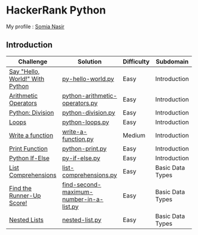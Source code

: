 # HackerRank Python
My profile : [Somia Nasir](https://www.hackerrank.com/somianasir54)
## Introduction

|Challenge|Solution|Difficulty|Subdomain|
|---------|--------|----------|---------|
|[Say "Hello, World!" With Python](https://www.hackerrank.com/challenges/py-hello-world/problem)|[py-hello-world.py](https://github.com/SomiaNasir/HackerRank/blob/main/Python/01.%20Introduction/001.%20py-hello-world.py)|Easy|Introduction|
|[Arithmetic Operators](https://www.hackerrank.com/challenges/python-arithmetic-operators/problem)|[python-arithmetic-operators.py](https://github.com/SomiaNasir/HackerRank/blob/main/Python/01.%20Introduction/002.%20python-arithmetic-operators.py)|Easy|Introduction|
|[Python: Division](https://www.hackerrank.com/challenges/python-division/problem)|[python-division.py](https://github.com/SomiaNasir/HackerRank/blob/main/Python/01.%20Introduction/003.%20python-division.py)|Easy|Introduction|
|[Loops](https://www.hackerrank.com/challenges/python-loops/problem)|[python-loops.py](https://github.com/SomiaNasir/HackerRank/blob/main/Python/01.%20Introduction/004.%20python-loops.py)|Easy|Introduction|
|[Write a function](https://www.hackerrank.com/challenges/write-a-function/problem)|[write-a-function.py](https://github.com/SomiaNasir/HackerRank/blob/main/Python/01.%20Introduction/005.%20write-a-function.py)|Medium|Introduction|
|[Print Function](https://www.hackerrank.com/challenges/python-print/problem)|[python-print.py](https://github.com/SomiaNasir/HackerRank/blob/main/Python/01.%20Introduction/006.%20python-print.py)|Easy|Introduction|
|[Python If-Else](https://www.hackerrank.com/challenges/py-if-else/problem)|[py-if-else.py](https://github.com/SomiaNasir/HackerRank/blob/main/Python/01.%20Introduction/007.%20py-if-else.py)|Easy|Introduction|
|[List Comprehensions](https://www.hackerrank.com/challenges/list-comprehensions/problem)|[list-comprehensions.py](https://github.com/SomiaNasir/HackerRank/blob/main/Python/02.%20Basic%20Data%20Types/001.%20list-comprehensions.py)|Easy|Basic Data Types|
|[Find the Runner-Up Score!](https://www.hackerrank.com/challenges/find-second-maximum-number-in-a-list/problem)|[find-second-maximum-number-in-a-list.py](https://github.com/SomiaNasir/HackerRank/blob/main/Python/02.%20Basic%20Data%20Types/002.%20find-second-maximum-number-in-a-list.py)|Easy|Basic Data Types|
|[Nested Lists](https://www.hackerrank.com/challenges/nested-list/problem)|[nested-list.py](https://github.com/SomiaNasir/HackerRank/blob/main/Python/02.%20Basic%20Data%20Types/003.%20nested-list.py)|Easy|Basic Data Types|

